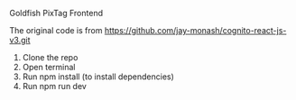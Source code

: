 Goldfish PixTag Frontend

The original code is from https://github.com/jay-monash/cognito-react-js-v3.git

1. Clone the repo
2. Open terminal
3. Run npm install (to install dependencies)
4. Run npm run dev